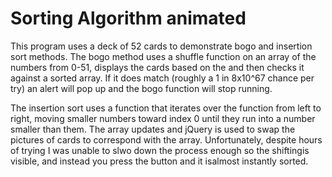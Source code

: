 Sorting Algorithm animated
==========================

This program uses a deck of 52 cards to demonstrate bogo and insertion sort methods. The bogo method uses a shuffle function on an array of the numbers from 0-51, displays the cards based on the  and then checks it against a sorted array. If it does match (roughly a 1 in 8x10^67 chance per try) an alert will pop up and the bogo function will stop running.

The insertion sort uses a function that iterates over the function from left to right, moving smaller numbers toward index 0 until they run into a number smaller than them. The array updates and jQuery is used to swap the pictures of cards to correspond with the array. Unfortunately, despite hours of trying I was unable to slwo down the process enough so the shiftingis visible, and instead you press the button and it isalmost instantly sorted.
